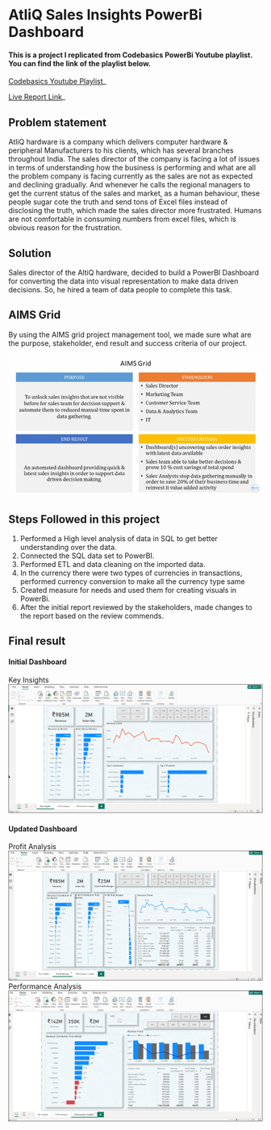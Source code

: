 # AtliQ Sales Insights PowerBi Dashboard
#### This is a project I replicated from Codebasics PowerBi Youtube playlist. You can find the link of the playlist below.

[Codebasics Youtube Playlist](https://www.youtube.com/watch?v=hhZ62IlTxYs&list=PLeo1K3hjS3uva8pk1FI3iK9kCOKQdz1I9&ab_channel=codebasics)_ 

[Live Report Link](https://www.novypro.com/project/atliq-sales-insights-powerbi-dashboard-power-bi)_

## Problem statement
AtliQ hardware is a company which delivers computer hardware & peripheral Manufacturers to his clients, which has several branches throughout India. The sales director of the company is facing a lot of issues in terms of understanding how the business is performing and what are all the problem company is facing currently as the sales are not as expected and declining gradually. And whenever he calls the regional managers to get the current status of the sales and market, as a human behaviour, these people sugar cote the truth and send tons of Excel files instead of disclosing the truth, which made the sales director more frustrated. Humans are not comfortable in consuming numbers from excel files, which is obvious reason for the frustration.

## Solution
Sales director of the AltiQ hardware, decided to build a PowerBI Dashboard for converting the data into visual representation to make data driven decisions. So, he hired a team of data people to complete this task.

## AIMS Grid
By using the AIMS grid project management tool, we made sure what are the purpose, stakeholder, end result and success criteria of our project.


![AIMS GRID](https://github.com/alisyedakkas/AtliQ_Sales_Insigths_PowerBi/blob/main/Photos/AIMS.jpg)


## Steps Followed in this project
1. Performed a High level analysis of data in SQL to get better understanding over the data.
2. Connected the SQL data set to PowerBI.
3. Performed ETL and data cleaning on the imported data.
4. In the currency there were two types of currencies in transactions, performed currency conversion to make all the currency type same
5. Created measure for needs and used them for creating visuals in PowerBi.
6. After the initial report reviewed by the stakeholders, made changes to the report based on the review commends.


## Final result
#### Initial Dashboard

Key Insights
![Key Insights](https://github.com/alisyedakkas/AtliQ_Sales_Insigths_PowerBi/blob/main/Photos/Dashboard/Initial%20Dashboard_Key%20Insights.png)

#### Updated Dashboard
Profit Analysis
![Profit Analysis](https://github.com/alisyedakkas/AtliQ_Sales_Insigths_PowerBi/blob/main/Photos/Dashboard/Final%20Dashboard_Profit%20Analysis.png)
Performance Analysis
![Performance Analysis](https://github.com/alisyedakkas/AtliQ_Sales_Insigths_PowerBi/blob/main/Photos/Dashboard/Final%20Dashboard_Performance%20Analysis.png)
